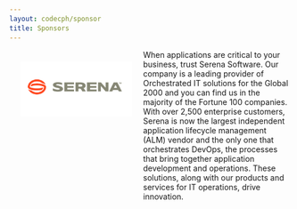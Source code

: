 ```yaml
---
layout: codecph/sponsor
title: Sponsors
---
```

<div style="width:200px;float:left;padding:20px">
  <div style="height:200px;position:relative;">
    <a href="http://www.serena.com/" target="_blank"><img style="position: absolute; top: 0;width:200px" src="/sponsors/logos/serena_4x2.png" /></a>
  </div>
  <div style="height:40px;text-align:center;font-size:82%;"><br/></div>
</div>

When applications are critical to your business, trust Serena Software. Our company is a leading provider of Orchestrated IT solutions for the Global 2000 and you can find us in the majority of the Fortune 100 companies. With over 2,500 enterprise customers, Serena is now the largest independent application lifecycle management (ALM) vendor and the only one that orchestrates DevOps, the processes that bring together application development and operations. These solutions, along with our products and services for IT operations, drive innovation.
